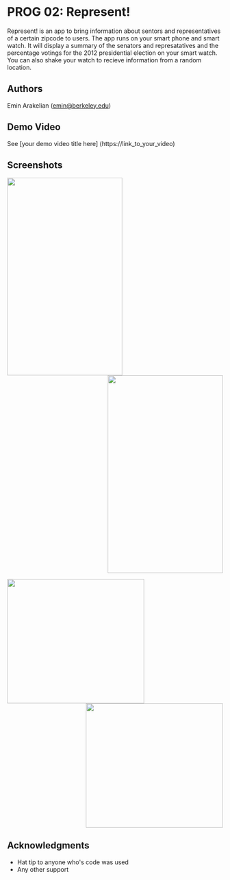 # PROG 02: Represent!

Represent! is an app to bring information about sentors and representatives of a certain zipcode to users. The app runs on your smart phone and smart watch. It will display a summary of the senators and represatatives and  the percentage votings for the 2012 presidential election on your smart watch. You can also shake your watch to recieve information from a random location.

## Authors

Emin Arakelian ([emin@berkeley.edu](mailto:your_email@berkeley.edu))

## Demo Video

See [your demo video title here] (https://link_to_your_video)

## Screenshots


<div><p><center>
<img src="https://i.imgsafe.org/d8ccfbc.png" width="268.8" height="460.8" align="left"/>
<img src="https://i.imgsafe.org/d9cb81c.png" width="268.8" height="460.8" align="right"/></center></p><BR CLEAR="both"></div>
<p></p>

<div><p><center>
<img src="https://i.imgsafe.org/a7bd914.png" width="320" height="290" align="left"/>
<img src="https://i.imgsafe.org/daa7c7f.png" width="320" height="290" align="right"/></center></p><BR CLEAR="both"></div>
<p></p>


## Acknowledgments

* Hat tip to anyone who's code was used
* Any other support
